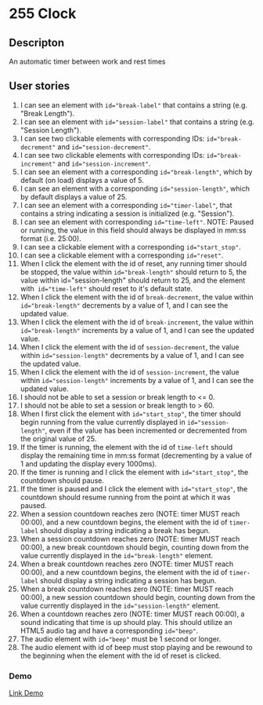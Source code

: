 # 255 Clock

## Descripton 
An automatic timer between work and rest times

## User stories
1. I can see an element with `id="break-label"` that contains a string (e.g. "Break Length").
2. I can see an element with `id="session-label"` that contains a string (e.g. "Session Length").
3. I can see two clickable elements with corresponding IDs: `id="break-decrement"` and `id="session-decrement"`.
4. I can see two clickable elements with corresponding IDs: `id="break-increment"` and `id="session-increment"`.
5. I can see an element with a corresponding `id="break-length"`, which by default (on load) displays a value of 5.
6. I can see an element with a corresponding `id="session-length"`, which by default displays a value of 25.
7. I can see an element with a corresponding `id="timer-label"`, that contains a string indicating a session is initialized (e.g. "Session").
8. I can see an element with corresponding `id="time-left"`. NOTE: Paused or running, the value in this field should always be displayed in mm:ss format (i.e. 25:00).
9. I can see a clickable element with a corresponding `id="start_stop"`.
10. I can see a clickable element with a corresponding `id="reset"`.
11. When I click the element with the id of reset, any running timer should be stopped, the value within `id="break-length"` should return to 5, the value within id="session-length" should return to 25, and the element with` id="time-left"` should reset to it's default state.
12. When I click the element with the id of `break-decrement`, the value within `id="break-length"` decrements by a value of 1, and I can see the updated value.
13. When I click the element with the id of `break-increment`, the value within `id="break-length"` increments by a value of 1, and I can see the updated value.
14. When I click the element with the id of `session-decrement`, the value within `id="session-length"` decrements by a value of 1, and I can see the updated value.
15. When I click the element with the id of `session-increment`, the value within `id="session-length"` increments by a value of 1, and I can see the updated value.
16. I should not be able to set a session or break length to <= 0.
17. I should not be able to set a session or break length to > 60.
18. When I first click the element with `id="start_stop"`, the timer should begin running from the value currently displayed in `id="session-length"`, even if the value has been incremented or decremented from the original value of 25.
19. If the timer is running, the element with the id of `time-left` should display the remaining time in mm:ss format (decrementing by a value of 1 and updating the display every 1000ms).
20. If the timer is running and I click the element with `id="start_stop"`, the countdown should pause.
21. If the timer is paused and I click the element with `id="start_stop"`, the countdown should resume running from the point at which it was paused.
22. When a session countdown reaches zero (NOTE: timer MUST reach 00:00), and a new countdown begins, the element with the id of `timer-label` should display a string indicating a break has begun.
23. When a session countdown reaches zero (NOTE: timer MUST reach 00:00), a new break countdown should begin, counting down from the value currently displayed in the `id="break-length"` element.
24. When a break countdown reaches zero (NOTE: timer MUST reach 00:00), and a new countdown begins, the element with the id of `timer-label` should display a string indicating a session has begun.
25. When a break countdown reaches zero (NOTE: timer MUST reach 00:00), a new session countdown should begin, counting down from the value currently displayed in the `id="session-length"` element.
26. When a countdown reaches zero (NOTE: timer MUST reach 00:00), a sound indicating that time is up should play. This should utilize an HTML5 audio tag and have a corresponding `id="beep"`.
27. The audio element with `id="beep"` must be 1 second or longer.
28. The audio element with id of beep must stop playing and be rewound to the beginning when the element with the id of reset is clicked.

### Demo
[Link Demo](https://codepen.io/hadinhtu97/full/rNMBXyE)

